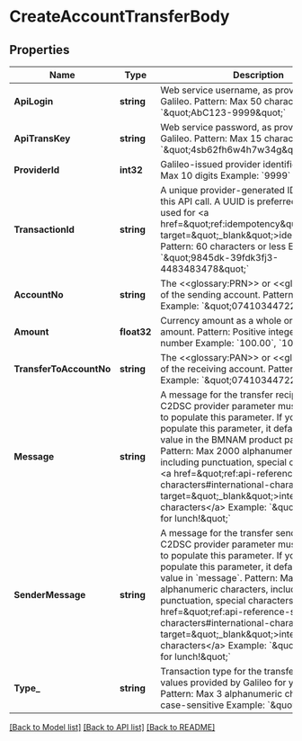 # CreateAccountTransferBody

## Properties
Name | Type | Description | Notes
------------ | ------------- | ------------- | -------------
**ApiLogin** | **string** | Web service username, as provided by Galileo. Pattern: Max 50 characters Example: &#x60;\&quot;AbC123-9999\&quot;&#x60; | [default to AbC123-9999]
**ApiTransKey** | **string** | Web service password, as provided by Galileo. Pattern: Max 15 characters Example: &#x60;\&quot;4sb62fh6w4h7w34g\&quot;&#x60; | [default to 4sb62fh6w4h7w34g]
**ProviderId** | **int32** | Galileo-issued provider identifier. Pattern: Max 10 digits Example: &#x60;9999&#x60; | [default to 9999]
**TransactionId** | **string** | A unique provider-generated ID to identify this API call. A UUID is preferred. This value is used for &lt;a href&#x3D;\&quot;ref:idempotency\&quot; target&#x3D;\&quot;_blank\&quot;&gt;idempotency&lt;/a&gt;. Pattern: 60 characters or less Example: &#x60;\&quot;9845dk-39fdk3fj3-4483483478\&quot;&#x60; | [default to 123e4567-e89b-12d3-a456-426614174000]
**AccountNo** | **string** | The &lt;&lt;glossary:PRN&gt;&gt; or &lt;&lt;glossary:PAN&gt;&gt; of the sending account. Pattern: PAN or PRN Example: &#x60;\&quot;074103447228\&quot;&#x60; | [default to 074103447228]
**Amount** | **float32** | Currency amount as a whole or decimal amount.  Pattern: Positive integer or decimal number Example: &#x60;100.00&#x60;, &#x60;100&#x60;, or &#x60;100.73&#x60; | [default to 25.5]
**TransferToAccountNo** | **string** | The &lt;&lt;glossary:PAN&gt;&gt; or &lt;&lt;glossary:PRN&gt;&gt; of the receiving account. Pattern: PAN or PRN Example: &#x60;\&quot;074103447228\&quot;&#x60; | [default to 074103447228]
**Message** | **string** | A message for the transfer recipient. The C2DSC provider parameter must be set to &#x60;1&#x60; to populate this parameter. If you do not populate this parameter, it defaults to the value in the BMNAM product parameter. Pattern: Max 2000 alphanumeric characters, including punctuation, special characters and &lt;a href&#x3D;\&quot;ref:api-reference-special-characters#international-characters\&quot; target&#x3D;\&quot;_blank\&quot;&gt;international characters&lt;/a&gt; Example: &#x60;\&quot;Thanks again for lunch!\&quot;&#x60; | [optional] [default to null]
**SenderMessage** | **string** | A message for the transfer sender. The C2DSC provider parameter must be set to &#x60;1&#x60; to populate this parameter. If you do not populate this parameter, it defaults to the value in &#x60;message&#x60;. Pattern: Max 2000 alphanumeric characters, including punctuation, special characters and &lt;a href&#x3D;\&quot;ref:api-reference-special-characters#international-characters\&quot; target&#x3D;\&quot;_blank\&quot;&gt;international characters&lt;/a&gt; Example: &#x60;\&quot;Thanks again for lunch!\&quot;&#x60; | [optional] [default to null]
**Type_** | **string** | Transaction type for the transfer. Use the values provided by Galileo for your program. Pattern: Max 3 alphanumeric characters, case-sensitive Example: &#x60;\&quot;MRM\&quot;&#x60; | [optional] [default to null]

[[Back to Model list]](../README.md#documentation-for-models) [[Back to API list]](../README.md#documentation-for-api-endpoints) [[Back to README]](../README.md)

